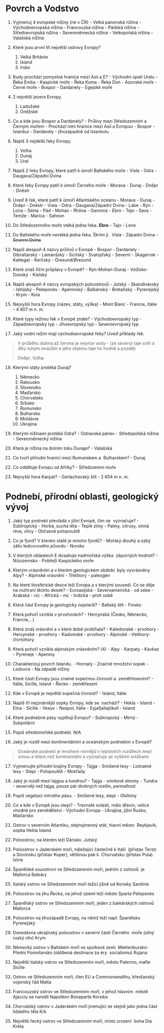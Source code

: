 # Povrch a Vodstvo
1. Vyjmenuj 4 evropské nížiny (ne v ČR)
		- Velká panonská nížina
		- Východoevropská nížina
		- Francouzká nížina
		- Pádská nížina
		- Středoevropská nížina
			- Severoněmecká nížina
			- Velkopolská nížina
		- Valašská nížina
	
2. Které jsou první tři největší ostrovy Evropy? 
	1. Velká Británie
	2. Island
	3. Irsko

3. Kudy prochází pomyslná hranice mezi Asií a E? 
		- Východní úpatí Uralu
		- Řeka Emba
		- Kaspické moře
		- Řeka Kuma
		- Řeka Don
		- Azovské moře
		- Černé moře
		- Bospor
		- Dardanely
		- Egejské moře
		
4. 2 největší jezera Evropy. 
	1. Ladožské
	2. Oněžské
	
5. Co a kde jsou Bospor a Dardanely? 
		- Průlivy mezi Středozemním a Černým mořem
		- Prochází nimi hranice mezi Asií a Evropou
		- Bospor - Istanbul
		- Dardanely - jihozápadně od Istanbulu

6. Napiš 3 nejdelší řeky Evropy.
	1. Volha
	2. Dunaj
	3. Ural

7. Napiš 2 řeky Evropy, které patří k úmoří Baltského moře 
		- Visla
		- Odra
		- Daugava/Západní Dvina

8. Které řeky Evropy patří k úmoří Černého moře
		- Morava
		- Dunaj
		- Dněpr
		- Dněstr
		
9.  Uveď 8 řek, které patří k úmoří Atlantského oceánu 
		- Morava
		- Dunaj
		- Dněpr
		- Dněstr
		- Visla
		- Odra
		- Daugava/Západní Dvina
		- Labe
		- Rýn
		- Loira
		- Seina
		- Pád
		- Mohan
		- Rhôna
		- Garonna
		- Ebro
		- Tejo
		- Sava
		- Temže
		- Marica
		- Sahnon
		
10. Do Středozemního moře vtéká jedna řeka. 
	**Ebro** - Tajo - Loire 
	
11. Do Baltského moře nevtéká jedna řeka. Škrtni ji.  
	Visla - Západní Dvina - ~~Severní Dvina~~
	
12. Napiš alespoň 4 názvy průlivů v Evropě 
		- Bospor
		- Dardanely
		- Gibraltarský
		- Lamanšský
		- Sicilský
		- Svatojiřský
		- Severní
		- Skagerrak
		- Kattegat
		- Kerčský
		- Öresund/Øresund
	
13. Které znáš říční průplavy v Evropě?
		- Rýn-Mohan-Dunaj
		- Volžsko-Donský
		- Kielský
	
14. Napiš alespoň 4 názvy evropských poloostrovů 
		- Jutský
		- Skandinávský
		- Istrijský
		- Peleponés
		- Apeninský
		- Balkánský
		- Bretaňský
		- Pyrenejský
		- Krym
		- Kola
	
15. Nejvyšší hora Evropy (název, státy, výška)
		- Mont Blanc
		- Francie, Itálie
		- 4 807 m n. m.
		
16. Které typy režimu řek v Evropě znáte?
		- Východoevropský typ
		- Západoevropský typ
		- Jihoevropský typ
		- Severoevropský typ

17. Jaký vodní režim mají východoevropské řeky? Uveď příklady řek.
> V průběhu dubna až června je nejvíce vody - (ze severu) taje sníh a díky tuhým mrazům a jeho objemu taje ho hodně a později
> 
> Dněpr, Volha

18. Kterými státy protéká Dunaj?
	1. Německo
	2. Rakousko
	3. Slovensko
	4. Maďarsko
	5. Chorvatsko
	5. Srbsko
	6. Rumunsko
	7. Bulharsko
	8. Moldávie
	9. Ukrajina

19. Kterými nížinami protéká Odra?
		- Ostravská pánev
		- Středopolská nížina
		- Severoněmecký nížina

20. Která je nížina na dolním toku Dunaje?
		- Valašská

21. Co tvoří přírodní hranici mezi Rumunskem a  Bulharskem? 
		- Dunaj

22. Co odděluje Evropu od Afriky? 
		- Středozemní moře

23. Nejvyšší hora Karpat?
		- Gerlachovský štít - 2 654 m n. m.


# Podnebí, přírodní oblasti, geologický vývoj 
1. Jaký typ podnebí převládá v jižní Evropě, čím se  vyznačuje?
		- Subtropický
		- Horká, suchá léta
		- Teplé zimy
		- Palmy, citrusy, vinná réva, olivy
		- Občasné polopouště

2. Co je fjord? V kterém státě je mnoho fjordů?
		- Mořský dlouhý a úzký záliv ledovcového původu
		- Norsko 

3. V kterých oblastech E dosahuje nadmořská výška  záporných hodnot? 
		- Nizozemsko
		- Pobřeží Kaspického moře

4. Kterým vrásněním a v kterém geologickém období  byly vyvrásněny Alpy?
		- Alpinské vrásnění
		- Třetihory - paleogén

5. Na které litosférické desce leží Evropa a s kterými sousedí. Co se děje na rozhraní těchto desek?
		- Euroasijská
		- Severoamerická - od sebe
		- Arabská - nic
		- Africká - nic
		- Indická - proti sobě

6. Která část Evropy je geologicky nejstarší?
		- Baltský štít - Finsko

7. Která pohoří vznikla v prvohorách? 
		- Hercynská (Česko, Německo, Francie,...)

8. Která znáš vrásnění a v které době probíhala?
		- Kaledonské - prvohory
		- Hercynské - prvohory
		- Kadomské - prvohory
		- Alpinské - třetihory-čtvrtohory

9. Která pohoří vznikla alpinským vrásněním? (4)
		- Alpy
		- Karpaty
		- Kavkaz
		- Pyreneje
		- Apeniny

10. Charakterizuj povrch Islandu. 
		- Hornatý
		- Značné množství sopek
		- Ledovce
		- Na západě nížiny

11. Které části Evropy jsou známé sopečnou činností a  zemětřeseními? 
		- Itálie, Sicílie, Island
		- Řecko - zemětřesení

12. Kde v Evropě je největší sopečná činnost?
		- Island, Itálie

13. Napiš tři nejznámější sopky Evropy, kde se  nachází? 
		- Hekla - Island
		- Etna - Sicílie
		- Vesuv - Neapol, Itálie
		- Eyjafjallajökull - Island

14. Které podnebné pásy vyplňují Evropu? 
		- Subtropický
		- Mírný
		- Subpolární

15. Popiš středomořské podnebí. 
N/A

16. Jaký je rozdíl mezi kontinentálním a oceánským podnebím v Evropě?

>Oceánské podnebí je mnohem mírnější v teplotních rozdílech mezi zimou a létem než kontinentální a vyznačuje se vyššími srážkami

17. Vyjmenujte přírodní krajiny Evropy 
		- Tajga
		- Smíšené lesy
		- Listnatné lesy
		- Stepi
		- Polopouště
		- Mokřady

18. Jaký je rozdíl mezi tajgou a tundrou? 
		- Tajga - smrkové stromy
		- Tundra - severněji než tajga, pouze pár drobných rostlin, permafrost

19. Popiš vegetaci mírného pásu.
		- Smíšené lesy, stepi
		- Obilniny

20. Co a kde v Evropě jsou stepi?
		- Travnaté ovlasti, málo dřevin, velice vhodné pro zemědělství
		- Východní Evropa - Ukrajina, jižní Rusko; Maďarsko


1. Ostrov v severním Atlantiku, stejnojmenný stát, hlavní město  Reykjavík, sopka Hekla
Island 

2. Poloostrov, na kterém leží Dánsko.
Jutský

3. Poloostrov v Jaderském moři, náležející částečně k Itálii  (přístav Terst) a Slovinsku (přístav Koper), většinou pak k  Chorvatsku (přístav Pula). 
Istrie

4. Španělské souostroví ve Středozemním moři, jedním z ostrovů  je Mallorca 
Baleáry

5. Italský ostrov ve Středozemním moři ležící jižně od Korsiky
Sardínie

6. Poloostrov na jihu Řecka, na jehož území leží město Sparta
Peloponés

7. Španělský ostrov ve Středozemním moři, jeden z baleárských ostrovů 
Mallorca

8. Poloostrov na jihozápadě Evropy, na němž leží např. Španělsko
Pyrenejský

9. Donedávna ukrajinský poloostrov v severní části Černého  moře (silný ruský vliv) 
Krym

10. Německý ostrov v Baltském moři ve spolkové zemi  Meklenbursko-Přední Pomořansko (oblíbená destinace za éry  socialismu) 
Rujana

11. Největší italský ostrov ve Středozemním moři, město Palermo, mafie 
Sicílie

12. Ostrov ve Středozemním moři, člen EU a Commonwealthu, křesťanský vojenský řád
Malta 

13. Francouzský ostrov ve Středozemním moři, v jehož hlavním  městě Ajacciu se narodil Napoléon Bonaparte
Korsika

14. Chorvatský ostrov v Jaderském moři jmenující se stejně jako jedna část lidského těla
Krk 

15. Největší řecký ostrov ve Středozemním moři, místo zrození  boha Dia
Kréta
